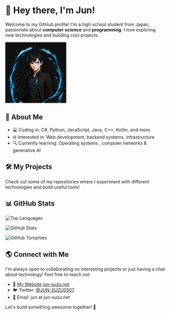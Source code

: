 # 👋 Hey there, I'm Jun!

Welcome to my GitHub profile! I'm a high school student from Japan, passionate about **computer science** and **programming**.
I love exploring new technologies and building cool projects.

![Profile Image](./adult_prits_upper.png)

## 🚀 About Me

- 💻 Coding in: C#, Python, JavaScript, Java, C++, Kotlin, and more
- 🌐 Interested in: Web development, backend systems, infrastructure
- 🔍 Currently learning: Operating systems , computer networks & generative AI

## 🛠️ My Projects

Check out some of my repositories where I experiment with different technologies and build useful tools!

## 📊 GitHub Stats

![Top Languages](https://github-readme-stats.vercel.app/api/top-langs/?username=JUN-SUZU&layout=compact&theme=tokyonight&hide_border=true&langs_count=10)

![GitHub Stats](https://github-readme-stats.vercel.app/api?username=JUN-SUZU&show_icons=true&theme=tokyonight)

![GitHub Torophies](https://github-profile-trophy.vercel.app/?username=jun-suzu)

## 🌎 Connect with Me

I'm always open to collaborating on interesting projects or just having a chat about technology! Feel free to reach out:

- 🔗 [My Website jun-suzu.net](https://jun-suzu.net/)
- 🐦 Twitter: [@JUN-SUZU0507](https://x.com/JUNSUZU0507)
- 📧 Email: jun at jun-suzu.net

Let's build something awesome together! 🚀
